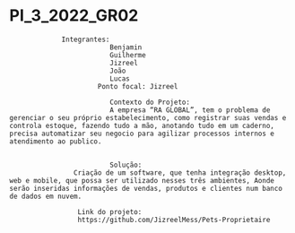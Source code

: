 # PI_3_2022_GR02
                 Integrantes: 
                             Benjamin 
                             Guilherme
                             Jizreel
                             João
                             Lucas
                          Ponto focal: Jizreel
                             
                             Contexto do Projeto: 
                             A empresa “RA GLOBAL”, tem o problema de gerenciar o seu próprio estabelecimento, como registrar suas vendas e controla estoque, fazendo tudo a mão, anotando tudo em um caderno, precisa automatizar seu negocio para agilizar processos internos e atendimento ao publico.
                             
                             
                             Solução: 
                    Criação de um software, que tenha integração desktop, web e mobile, que possa ser utilizado nesses três ambientes, Aonde serão inseridas informações de vendas, produtos e clientes num banco de dados em nuvem.
                    
                     Link do projeto:
                     https://github.com/JizreelMess/Pets-Proprietaire
